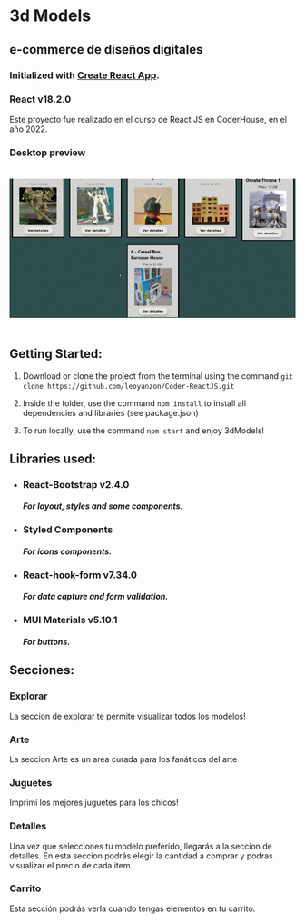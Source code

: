 # **3d Models**
## e-commerce de diseños digitales


### Initialized with [Create React App](https://github.com/facebook/create-react-app).
### React v18.2.0


Este proyecto fue realizado en el curso de React JS en CoderHouse, en el año 2022.

### **Desktop preview**
![gif](https://github.com/leoyanzon/Coder-ReactJS/blob/main/src/assets/introReadme.gif)

## **Getting Started:**

1. Download or clone the project from the terminal using the command `git clone https://github.com/leoyanzon/Coder-ReactJS.git`

2. Inside the folder, use the command `npm install` to install all dependencies and libraries (see package.json)

3. To run locally, use the command `npm start` and enjoy 3dModels!

## Libraries used:

- ### React-Bootstrap v2.4.0
  #### _For layout, styles and some components._
- ### Styled Components
  #### _For icons components._
- ### React-hook-form v7.34.0
  #### _For data capture and form validation._
- ### MUI Materials v5.10.1
  #### _For buttons._

## Secciones: 

### Explorar

La seccion de explorar te permite visualizar todos los modelos!

### Arte

La seccion Arte es un area curada para los fanáticos del arte

### Juguetes

Imprimí los mejores juguetes para los chicos!

### Detalles

Una vez que selecciones tu modelo preferido, llegarás a la seccion de detalles. 
En esta seccion podrás elegir la cantidad a comprar y podras visualizar el precio de cada item.

### Carrito

Esta sección podrás verla cuando tengas elementos en tu carrito.